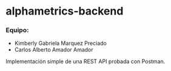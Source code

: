 # alphametrics-backend

### Equipo:
- Kimberly Gabriela Marquez Preciado
- Carlos Alberto Amador Amador

Implementación simple de una REST API probada con Postman.
